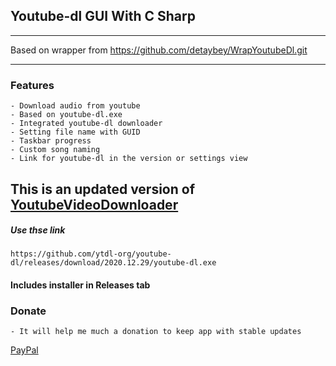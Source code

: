﻿## Youtube-dl GUI With C Sharp
********************************************************************
Based on wrapper from https://github.com/detaybey/WrapYoutubeDl.git
********************************************************************
### Features

	- Download audio from youtube
	- Based on youtube-dl.exe
	- Integrated youtube-dl downloader
	- Setting file name with GUID
	- Taskbar progress
	- Custom song naming 
	- Link for youtube-dl in the version or settings view 
	
	
## This is an updated version of [YoutubeVideoDownloader](https://github.com/BloddyRose/YouTubeVideoDownloader)
##### Use thse link 
	https://github.com/ytdl-org/youtube-dl/releases/download/2020.12.29/youtube-dl.exe

#### Includes installer in Releases tab
### Donate
	- It will help me much a donation to keep app with stable updates

[PayPal](https://www.paypal.com/donate?hosted_button_id=PSNGWDTK6FHME)